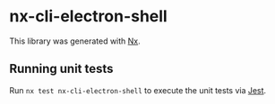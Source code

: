 # nx-cli-electron-shell

This library was generated with [Nx](https://nx.dev).

## Running unit tests

Run `nx test nx-cli-electron-shell` to execute the unit tests via [Jest](https://jestjs.io).
